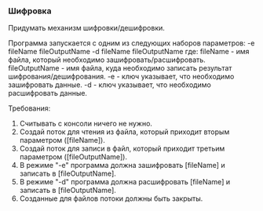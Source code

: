 
### Шифровка

Придумать механизм шифровки/дешифровки.

Программа запускается с одним из следующих наборов параметров:
-e fileName fileOutputName
-d fileName fileOutputName
где:
fileName - имя файла, который необходимо зашифровать/расшифровать.
fileOutputName - имя файла, куда необходимо записать результат шифрования/дешифрования.
-e - ключ указывает, что необходимо зашифровать данные.
-d - ключ указывает, что необходимо расшифровать данные.


Требования:
1.	Считывать с консоли ничего не нужно.
2.	Создай поток для чтения из файла, который приходит вторым параметром ([fileName]).
3.	Создай поток для записи в файл, который приходит третьим параметром ([fileOutputName]).
4.	В режиме &quot;-e&quot; программа должна зашифровать [fileName] и записать в [fileOutputName].
5.	В режиме &quot;-d&quot; программа должна расшифровать [fileName] и записать в [fileOutputName].
6.	Созданные для файлов потоки должны быть закрыты.


